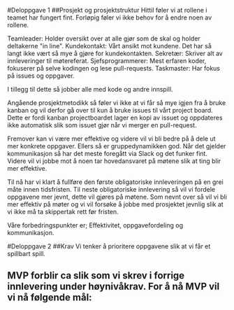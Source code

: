 #Deloppgave 1
##Prosjekt og prosjektstruktur
Hittil føler vi at rollene i teamet har fungert fint. Forløpig føler vi ikke behov for å endre noen av rollene.

Teamleader: Holder oversikt over at alle gjør som de skal og holder deltakerne "in line".
Kundekontakt: Vårt ansikt mot kundene. Det har så langt ikke vært så mye å gjøre for kundekontakten.
Sekretær: Skriver alt av innleveringer til møtereferat.
Sjefsprogrammerer: Mest erfaren koder, fokuserer på selve kodingen og lese pull-requests.
Taskmaster: Har fokus på issues og oppgaver.

I tillegg til dette så jobber alle med kode og andre innspill.

Angående prosjektmetodikk så føler vi ikke at vi får så mye igjen fra å bruke kanban og vil derfor gå over til kun å bruke issues til vårt project board. 
Dette er fordi kanban projectboardet lager en kopi av issuet og oppdateres ikke automatisk slik som issuet gjør når vi merger en pull-request.

Fremover kan vi være mer effektive og videre vil vi bli bedre på å dele ut mer konkrete oppgaver. Ellers så er gruppedynamikken god.
Når det gjelder kommunikasjon så har det meste foregått via Slack og det funker fint. Videre vil vi jobbe mot å noen tar hovedansvaret på møtene slik at ting blir mer effektive.

Til nå har vi klart å fullføre den første obligatoriske innleveringen på en grei måte innen tidsfristen. Til neste obligatoriske innlevering så vil vi fordele oppgavene mer jevnt, dette vil gjøres på møtene.
Som nevnt over så vil vi bli mer effektiv på møter og vi vil forsøke å jobbe med prosjektet jevnlig slik at vi ikke må ta skippertak rett før fristen.

Våre forbedringspunkter er;
Effektivitet, oppgavefordeling og kommunikasjon.

#Deloppgave 2
##Krav
Vi tenker å prioritere oppgavene slik at vi får et spillbart spill.

MVP forblir ca slik som vi skrev i forrige innlevering under høynivåkrav. 
For å nå MVP vil vi nå følgende mål:
 - 





